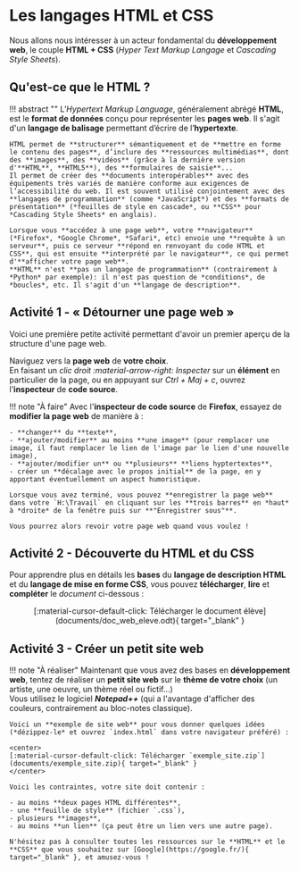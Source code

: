 # Les langages HTML et CSS

Nous allons nous intéresser à un acteur fondamental du **développement web**, le couple **HTML + CSS** (*Hyper Text Markup Langage* et *Cascading Style Sheets*).

## Qu'est-ce que le HTML ?

!!! abstract ""
    L’*Hypertext Markup Language*, généralement abrégé **HTML**, est le **format de données** conçu pour représenter les **pages web**.  Il s'agit d'un **langage de balisage** permettant d’écrire de l’**hypertexte**.

    HTML permet de **structurer** sémantiquement et de **mettre en forme le contenu des pages**, d’inclure des **ressources multimédias**, dont des **images**, des **vidéos** (grâce à la dernière version d'**HTML**, **HTML5**), des **formulaires de saisie**...
    Il permet de créer des **documents interopérables** avec des équipements très variés de manière conforme aux exigences de l’accessibilité du web. Il est souvent utilisé conjointement avec des **langages de programmation** (comme *JavaScript*) et des **formats de présentation** (*feuilles de style en cascade*, ou **CSS** pour *Cascading Style Sheets* en anglais).

    Lorsque vous **accédez à une page web**, votre **navigateur** (*Firefox*, *Google Chrome*, *Safari*, etc) envoie une **requête à un serveur**, puis ce serveur **répond en renvoyant du code HTML et CSS**, qui est ensuite **interprété par le navigateur**, ce qui permet d'**afficher votre page web**.
    **HTML** n'est **pas un langage de programmation** (contrairement à *Python* par exemple): il n'est pas question de *conditions*, de *boucles*, etc. Il s'agit d'un **langage de description**.

## Activité 1 - « Détourner une page web »

Voici une première petite activité permettant d'avoir un premier aperçu de la structure d'une page web.

Naviguez vers la **page web** de **votre choix**.  
En faisant un *clic droit :material-arrow-right: Inspecter* sur un **élément** en particulier de la page, ou en appuyant sur *Ctrl + Maj + c*, ouvrez l'**inspecteur** de **code source**.

!!! note "À faire"
    Avec l'**inspecteur de code source** de **Firefox**, essayez de **modifier la page web** de manière à :

    - **changer** du **texte**,
    - **ajouter/modifier** au moins **une image** (pour remplacer une image, il faut remplacer le lien de l'image par le lien d'une nouvelle image),
    - **ajouter/modifier un** ou **plusieurs** **liens hyptertextes**,
    - créer un **décalage avec le propos initial** de la page, en y apportant éventuellement un aspect humoristique.

    Lorsque vous avez terminé, vous pouvez **enregistrer la page web** dans votre `H:\Travail` en cliquant sur les **trois barres** en *haut* à *droite* de la fenêtre puis sur **"Enregistrer sous"**.

    Vous pourrez alors revoir votre page web quand vous voulez !

## Activité 2 - Découverte du HTML et du CSS

Pour apprendre plus en détails les **bases** du **langage de description HTML** et du **langage de mise en forme CSS**, vous pouvez **télécharger**, **lire** et **compléter** le *document* ci-dessous :

<center>
[:material-cursor-default-click: Télécharger le document élève](documents/doc_web_eleve.odt){ target="_blank" }
</center>

## Activité 3 - Créer un petit site web

!!! note "À réaliser"
    Maintenant que vous avez des bases en **développement web**, tentez de réaliser un **petit site web** sur le **thème de votre choix** (un artiste, une oeuvre, un thème réel ou fictif...)  
    Vous utilisez le logiciel ***Notepad++*** (qui a l'avantage d'afficher des couleurs, contrairement au bloc-notes classique).

    Voici un **exemple de site web** pour vous donner quelques idées (*dézippez-le* et ouvrez `index.html` dans votre navigateur préféré) :

    <center>
    [:material-cursor-default-click: Télécharger `exemple_site.zip`](documents/exemple_site.zip){ target="_blank" }
    </center>

    Voici les contraintes, votre site doit contenir :

    - au moins **deux pages HTML différentes**,
    - une **feuille de style** (fichier `.css`),
    - plusieurs **images**,
    - au moins **un lien** (ça peut être un lien vers une autre page).

    N'hésitez pas à consulter toutes les ressources sur le **HTML** et le **CSS** que vous souhaitez sur [Google](https://google.fr/){ target="_blank" }, et amusez-vous !